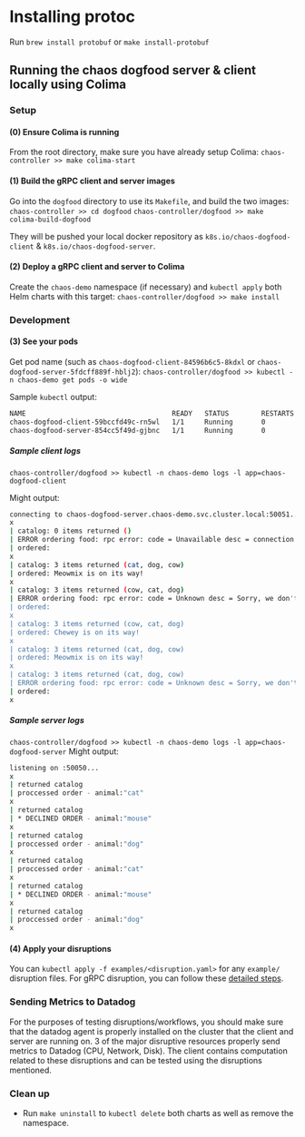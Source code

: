  # Installing protoc

Run `brew install protobuf` or `make install-protobuf`

## Running the chaos dogfood server & client locally using Colima

### Setup

#### (0) Ensure Colima is running

From the root directory, make sure you have already setup Colima:
`chaos-controller >> make colima-start`

#### (1) Build the gRPC client and server images

Go into the `dogfood` directory to use its `Makefile`, and build the two images:
`chaos-controller >> cd dogfood`
`chaos-controller/dogfood >> make colima-build-dogfood`

They will be pushed your local docker repository as `k8s.io/chaos-dogfood-client` & `k8s.io/chaos-dogfood-server`.

#### (2) Deploy a gRPC client and server to Colima

Create the `chaos-demo` namespace (if necessary) and `kubectl apply` both Helm charts with this target:
`chaos-controller/dogfood >> make install`

### Development

#### (3) See your pods

Get pod name (such as `chaos-dogfood-client-84596b6c5-8kdxl` or `chaos-dogfood-server-5fdcff889f-hblj2`):
`chaos-controller/dogfood >> kubectl -n chaos-demo get pods -o wide`

Sample `kubectl` output:

```bash
NAME                                    READY   STATUS        RESTARTS   AGE
chaos-dogfood-client-59bccfd49c-rn5wl   1/1     Running       0          41s
chaos-dogfood-server-854cc5f49d-gjbnc   1/1     Running       0          4s
```

##### Sample client logs

`chaos-controller/dogfood >> kubectl -n chaos-demo logs -l app=chaos-dogfood-client`

Might output:

```bash
connecting to chaos-dogfood-server.chaos-demo.svc.cluster.local:50051...
x
| catalog: 0 items returned ()
| ERROR ordering food: rpc error: code = Unavailable desc = connection error: desc = "transport: Error while dialing dial tcp 10.96.24.54:50051: connect: connection refused"
| ordered:
x
| catalog: 3 items returned (cat, dog, cow)
| ordered: Meowmix is on its way!
x
| catalog: 3 items returned (cow, cat, dog)
| ERROR ordering food: rpc error: code = Unknown desc = Sorry, we don't deliver food for your mouse =(
| ordered:
x
| catalog: 3 items returned (cow, cat, dog)
| ordered: Chewey is on its way!
x
| catalog: 3 items returned (cat, dog, cow)
| ordered: Meowmix is on its way!
x
| catalog: 3 items returned (cat, dog, cow)
| ERROR ordering food: rpc error: code = Unknown desc = Sorry, we don't deliver food for your mouse =(
| ordered:
x
```

##### Sample server logs

`chaos-controller/dogfood >> kubectl -n chaos-demo logs -l app=chaos-dogfood-server`
Might output:

```bash
listening on :50050...
x
| returned catalog
| proccessed order - animal:"cat"
x
| returned catalog
| * DECLINED ORDER - animal:"mouse"
x
| returned catalog
| proccessed order - animal:"dog"
x
| returned catalog
| proccessed order - animal:"cat"
x
| returned catalog
| * DECLINED ORDER - animal:"mouse"
x
| returned catalog
| proccessed order - animal:"dog"
x
```

#### (4) Apply your disruptions

You can `kubectl apply -f examples/<disruption.yaml>` for any `example/` disruption files.
For gRPC disruption, you can follow these [detailed steps](../docs/grpc_disruption/demo_instructions.md).

### Sending Metrics to Datadog

For the purposes of testing disruptions/workflows, you should make sure that the datadog agent is properly installed
on the cluster that the client and server are running on. 3 of the major disruptive resources properly send metrics
to Datadog (CPU, Network, Disk). The client contains computation related to these disruptions and can be tested using
the disruptions mentioned.

### Clean up

- Run `make uninstall` to `kubectl delete` both charts as well as remove the namespace.

